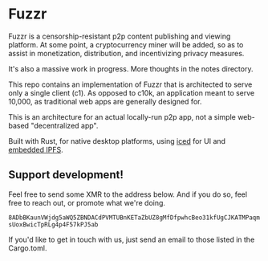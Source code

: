 # Fuzzr

Fuzzr is a censorship-resistant p2p content publishing and viewing platform. At some point, a cryptocurrency miner will be added, so as to assist in monetization, distribution, and incentivizing privacy measures.

It's also a massive work in progress. More thoughts in the notes directory.

This repo contains an implementation of Fuzzr that is architected to serve only a single client (c1). As opposed to c10k, an application meant to serve 10,000, as traditional web apps are generally designed for.

This is an architecture for an actual locally-run p2p app, not a simple web-based "decentralized app".

Built with Rust, for native desktop platforms, using [iced](https://github.com/hecrj/iced) for UI and [embedded IPFS](https://github.com/ipfs-rust/ipfs-embed/).

## Support development!

Feel free to send some XMR to the address below. And if you do so, feel free to reach out, or promote what we're doing.

`8ADbBKaunVWjdg5aWQ5ZBNDACdPVMTUBnKETaZbUZ8gMfDfpwhcBeo31kfUgCJKATMPaqmsUoxBwicTpRLg4p4F57kPJ5ab`

If you'd like to get in touch with us, just send an email to those listed in the Cargo.toml.
